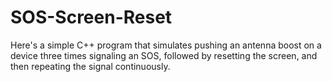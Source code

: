 # SOS-Screen-Reset
Here's a simple C++ program that simulates pushing an antenna boost on a device three times signaling an SOS, followed by resetting the screen, and then repeating the signal continuously.
